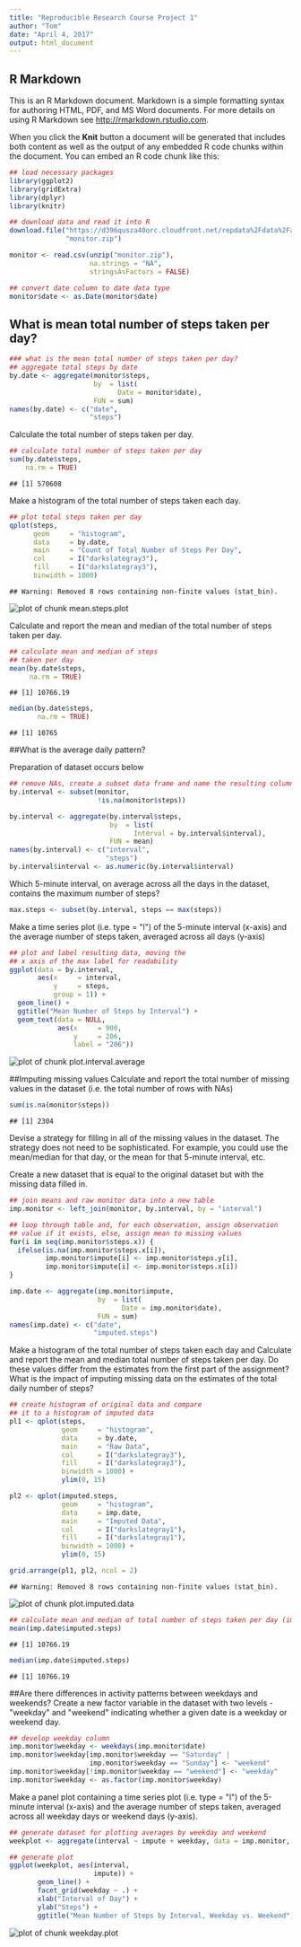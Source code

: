 ```yaml
---
title: "Reproducible Research Course Project 1"
author: "Tom"
date: "April 4, 2017"
output: html_document
---
```


## R Markdown

This is an R Markdown document. Markdown is a simple formatting syntax for authoring HTML, PDF, and MS Word documents. For more details on using R Markdown see <http://rmarkdown.rstudio.com>.

When you click the **Knit** button a document will be generated that includes both content as well as the output of any embedded R code chunks within the document. You can embed an R code chunk like this:


```r
## load necessary packages
library(ggplot2)
library(gridExtra)
library(dplyr)
library(knitr)

## download data and read it into R
download.file("https://d396qusza40orc.cloudfront.net/repdata%2Fdata%2Factivity.zip",
              "monitor.zip")

monitor <- read.csv(unzip("monitor.zip"), 
                    na.strings = "NA", 
                    stringsAsFactors = FALSE)

## convert date column to date data type
monitor$date <- as.Date(monitor$date)
```

## What is mean total number of steps taken per day?

```r
### what is the mean total number of steps taken per day?
## aggregate total steps by date
by.date <- aggregate(monitor$steps,
                     by  = list(
                           Date = monitor$date),
                     FUN = sum)
names(by.date) <- c("date", 
                    "steps")
```

Calculate the total number of steps taken per day.

```r
## calculate total number of steps taken per day
sum(by.date$steps,
    na.rm = TRUE)
```

```
## [1] 570608
```

Make a histogram of the total number of steps taken each day.

```r
## plot total steps taken per day
qplot(steps, 
      geom     = "histogram",
      data     = by.date, 
      main     = "Count of Total Number of Steps Per Day",
      col      = I("darkslategray3"),
      fill     = I("darkslategray3"),
      binwidth = 1000)
```

```
## Warning: Removed 8 rows containing non-finite values (stat_bin).
```

![plot of chunk mean.steps.plot](figure/mean.steps.plot-1.png)

Calculate and report the mean and median of the total number of steps taken per day.

```r
## calculate mean and median of steps 
## taken per day
mean(by.date$steps, 
     na.rm = TRUE)
```

```
## [1] 10766.19
```

```r
median(by.date$steps, 
       na.rm = TRUE)
```

```
## [1] 10765
```

##What is the average daily pattern?

Preparation of dataset occurs below

```r
## remove NAs, create a subset data frame and name the resulting columns
by.interval <- subset(monitor, 
                      !is.na(monitor$steps))

by.interval <- aggregate(by.interval$steps,
                         by  = list(
                               Interval = by.interval$interval),
                         FUN = mean)
names(by.interval) <- c("interval",
                        "steps")
by.interval$interval <- as.numeric(by.interval$interval)
```

Which 5-minute interval, on average across all the days in the dataset, contains the maximum number of steps?

```r
max.steps <- subset(by.interval, steps == max(steps))
```

Make a time series plot (i.e. type = "l") of the 5-minute interval (x-axis) and the average number of steps taken, averaged across all days (y-axis)

```r
## plot and label resulting data, moving the 
## x axis of the max label for readability
ggplot(data = by.interval,
       aes(x     = interval,
           y     = steps,
           group = 1)) + 
  geom_line() + 
  ggtitle("Mean Number of Steps by Interval") + 
  geom_text(data = NULL,
            aes(x     = 900,
                y     = 206,
                label = "206"))
```

![plot of chunk plot.interval.average](figure/plot.interval.average-1.png)

##Imputing missing values
Calculate and report the total number of missing values in the dataset (i.e. the total number of rows with NAs)

```r
sum(is.na(monitor$steps))
```

```
## [1] 2304
```

Devise a strategy for filling in all of the missing values in the dataset. The strategy does not need to be sophisticated. For example, you could use the mean/median for that day, or the mean for that 5-minute interval, etc.

Create a new dataset that is equal to the original dataset but with the missing data filled in.

```r
## join means and raw monitor data into a new table
imp.monitor <- left_join(monitor, by.interval, by = "interval")

## loop through table and, for each observation, assign observation 
## value if it exists, else, assign mean to missing values
for(i in seq(imp.monitor$steps.x)) {
  ifelse(is.na(imp.monitor$steps.x[i]),
         imp.monitor$impute[i] <- imp.monitor$steps.y[i],
         imp.monitor$impute[i] <- imp.monitor$steps.x[i])
}

imp.date <- aggregate(imp.monitor$impute,
                      by  = list(
                            Date = imp.monitor$date),
                      FUN = sum)
names(imp.date) <- c("date",
                     "imputed.steps")
```

Make a histogram of the total number of steps taken each day and Calculate and report the mean and median total number of steps taken per day. Do these values differ from the estimates from the first part of the assignment? What is the impact of imputing missing data on the estimates of the total daily number of steps?


```r
## create histogram of original data and compare 
## it to a histogram of imputed data
pl1 <- qplot(steps, 
             geom     = "histogram",
             data     = by.date, 
             main     = "Raw Data",
             col      = I("darkslategray3"),
             fill     = I("darkslategray3"),
             binwidth = 1000) + 
             ylim(0, 15)

pl2 <- qplot(imputed.steps, 
             geom     = "histogram",
             data     = imp.date, 
             main     = "Imputed Data",
             col      = I("darkslategray1"),
             fill     = I("darkslategray1"),
             binwidth = 1000) + 
             ylim(0, 15)

grid.arrange(pl1, pl2, ncol = 2)
```

```
## Warning: Removed 8 rows containing non-finite values (stat_bin).
```

![plot of chunk plot.imputed.data](figure/plot.imputed.data-1.png)

```r
## calculate mean and median of total number of steps taken per day (imputed)
mean(imp.date$imputed.steps)
```

```
## [1] 10766.19
```

```r
median(imp.date$imputed.steps)
```

```
## [1] 10766.19
```

##Are there differences in activity patterns between weekdays and weekends?
Create a new factor variable in the dataset with two levels - "weekday" and "weekend" indicating whether a given date is a weekday or weekend day.


```r
## develop weekday column
imp.monitor$weekday <- weekdays(imp.monitor$date)
imp.monitor$weekday[imp.monitor$weekday == "Saturday" | 
                    imp.monitor$weekday == "Sunday"] <- "weekend"
imp.monitor$weekday[!imp.monitor$weekday == "weekend"] <- "weekday"
imp.monitor$weekday <- as.factor(imp.monitor$weekday)
```

Make a panel plot containing a time series plot (i.e. type = "l") of the 5-minute interval (x-axis) and the average number of steps taken, averaged across all weekday days or weekend days (y-axis). 

```r
## generate dataset for plotting averages by weekday and weekend
weekplot <- aggregate(interval ~ impute + weekday, data = imp.monitor, mean)

## generate plot
ggplot(weekplot, aes(interval,
                     impute)) + 
       geom_line() + 
       facet_grid(weekday ~ .) + 
       xlab("Interval of Day") + 
       ylab("Steps") +
       ggtitle("Mean Number of Steps by Interval, Weekday vs. Weekend")
```

![plot of chunk weekday.plot](figure/weekday.plot-1.png)





